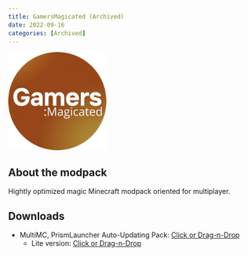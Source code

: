 ```yaml
---
title: GamersMagicated (Archived)
date: 2022-09-16
categories: [Archived]
---
```

<img src="/assets/img/modpacks/GamersMagicated.png" alt="GamersMagicated" width="200"/>

## About the modpack
Hightly optimized magic Minecraft modpack oriented for multiplayer.

## Downloads
- MultiMC, PrismLauncher Auto-Updating Pack: [Click or Drag-n-Drop](https://den4enko.github.io/GamersMagicated/GamersMagicated.zip)
	- Lite version: [Click or Drag-n-Drop](https://den4enko.github.io/GamersMagicated/GamersMagicatedLite.zip)
